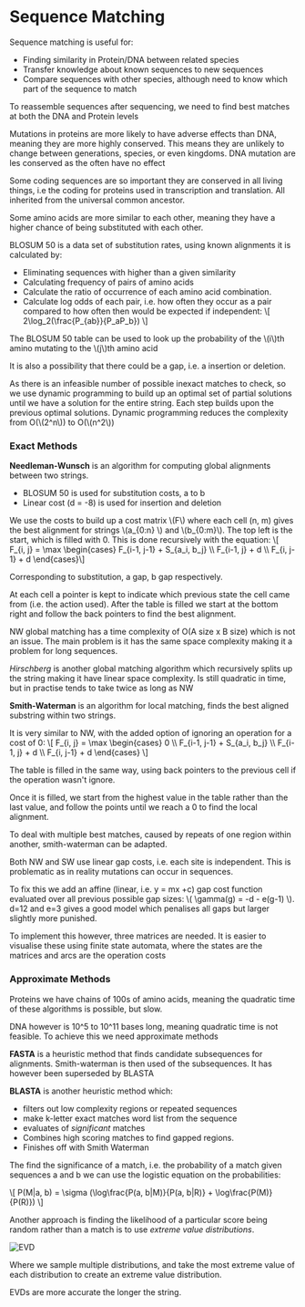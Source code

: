 # Sequence Matching

Sequence matching is useful for:
- Finding similarity in Protein/DNA between related species 
- Transfer knowledge about known sequences to new sequences
- Compare sequences with other species, although need to know which part of the sequence to match

To reassemble sequences after sequencing, we need to find best matches at both the DNA and Protein levels

Mutations in proteins are more likely to have adverse effects than DNA, meaning they are more highly conserved. This means they are unlikely to change between generations, species, or even kingdoms. DNA mutation are les conserved as the often have no effect

Some coding sequences are so important they are conserved in all living things, i.e the coding for proteins used in transcription and translation. All inherited from the universal common ancestor. 

Some amino acids are more similar to each other, meaning they have a higher chance of being substituted with each other. 

BLOSUM 50 is a data set of substitution rates, using known alignments it is calculated by:
- Eliminating sequences with higher than a given similarity
- Calculating frequency of pairs of amino acids
- Calculate the ratio of occurrence of each amino acid combination.
- Calculate log odds of each pair, i.e. how often they occur as a pair compared to how often then would be expected if independent: \\[ 2\log_2(\frac{P_{ab}}{P_aP_b}) \\]

The BLOSUM 50 table can be used to look up the probability of the \\(i\\)th amino mutating to the \\(j\\)th amino acid

It is also a possibility that there could be a gap, i.e. a insertion or deletion. 

As there is an infeasible number of possible inexact matches to check, so we use dynamic programming to build up an optimal set of partial solutions until we have a solution for the entire string. Each step builds upon the previous optimal solutions. Dynamic programming reduces the complexity from O(\\(2^n\\)) to O(\\(n^2\\))

### Exact Methods

**Needleman-Wunsch** is an algorithm for computing global alignments between two strings. 
- BLOSUM 50 is used for substitution costs, a to b
- Linear cost (d = -8) is used for insertion and deletion

We use the costs to build up a cost matrix \\(F\\) where each cell (n, m) gives the best alignment for strings \\(a_{0:n} \\) and \\(b_{0:m}\\). The top left is the start, which is filled with 0. This is done recursively with the equation: \\[ F_{i, j} = \max \begin{cases} F_{i-1, j-1} + S_{a_i, b_j} \\\\ F_{i-1, j} + d \\\\ F_{i, j-1} + d \end{cases}\\]

Corresponding to substitution, a gap, b gap respectively. 

At each cell a pointer is kept to indicate which previous state the cell came from (i.e. the action used). After the table is filled we start at the bottom right and follow the back pointers to find the best alignment. 

NW global matching has a time complexity of O(A size x B size) which is not an issue. The main problem is it has the same space complexity making it a problem for long sequences. 

*Hirschberg* is another global matching algorithm which recursively splits up the string making it have linear space complexity. Is still quadratic in time, but in practise tends to take twice as long as NW

**Smith-Waterman** is an algorithm for local matching, finds the best aligned substring within two strings. 

It is very similar to NW, with the added option of ignoring an operation for a cost of 0: \\[ F_{i, j} = \max \begin{cases} 0 \\\\ F_{i-1, j-1} + S_{a_i, b_j} \\\\ F_{i-1, j} + d \\\\ F_{i, j-1} + d \end{cases} \\]

The table is filled in the same way, using back pointers to the previous cell if the operation wasn't ignore. 

Once it is filled, we start from the highest value in the table rather than the last value, and follow the points until we reach a 0 to find the local alignment. 

To deal with multiple best matches, caused by repeats of one region within another, smith-waterman can be adapted. 

Both NW and SW use linear gap costs, i.e. each site is independent. This is problematic as in reality mutations can occur in sequences.

To fix this we add an affine (linear, i.e. y = mx +c) gap cost function evaluated over all previous possible gap sizes: \\( \gamma(g) = -d - e(g-1) \\). d=12 and e=3 gives a good model which penalises all gaps but larger slightly more punished. 

To implement this however, three matrices are needed. It is easier to visualise these using finite state automata, where the states are the matrices and arcs are the operation costs

### Approximate Methods

Proteins we have chains of 100s of amino acids, meaning the quadratic time of these algorithms is possible, but slow.

DNA however is 10^5 to 10^11 bases long, meaning quadratic time is not feasible. To achieve this we need approximate methods

**FASTA** is a heuristic method that finds candidate subsequences for alignments. Smith-waterman is then used of the subsequences. It has however been superseded by BLASTA

**BLASTA** is another heuristic method which:
- filters out low complexity regions or repeated sequences
- make k-letter exact matches word list from the sequence
- evaluates of *significant* matches
- Combines high scoring matches to find gapped regions.
- Finishes off with Smith Waterman

The find the significance of a match, i.e. the probability of a match given sequences a and b we can use the logistic equation on the probabilities: 

\\[ P(M|a, b) = \sigma (\log\frac{P(a, b|M)}{P(a, b|R)} + \log\frac{P(M)}{P(R)}) \\]

Another approach is finding the likelihood of a particular score being random rather than a match is to use *extreme value distributions*.

![EVD](Y3/3212/the-little-book-of-computational-biology/src/images/EVD.png)

Where we sample multiple distributions, and take the most extreme value of each distribution to create an extreme value distribution.

EVDs are more accurate the longer the string.

